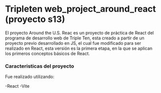 # Tripleten web_project_around_react (proyecto s13)

El proyecto Around the U.S. Reac es un proyecto de práctica de React del programa de desarrollo web de Triple Ten, esta creado a partir de un proyecto previo desarrollado en JS, el cual fue modificado para ser realizado en React, esta versión es la primera etapa, en la que se aplican los primeros conceptos básicos de React.

### Caracteristicas del proyecto

Fue realizado utilizando:

-React
-Vite

